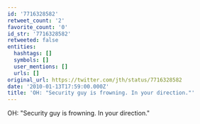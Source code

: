 ```yaml
---
id: '7716328582'
retweet_count: '2'
favorite_count: '0'
id_str: '7716328582'
retweeted: false
entities:
  hashtags: []
  symbols: []
  user_mentions: []
  urls: []
original_url: https://twitter.com/jth/status/7716328582
date: '2010-01-13T17:59:00.000Z'
title: 'OH: "Security guy is frowning. In your direction."'
---
```


OH: "Security guy is frowning. In your direction."